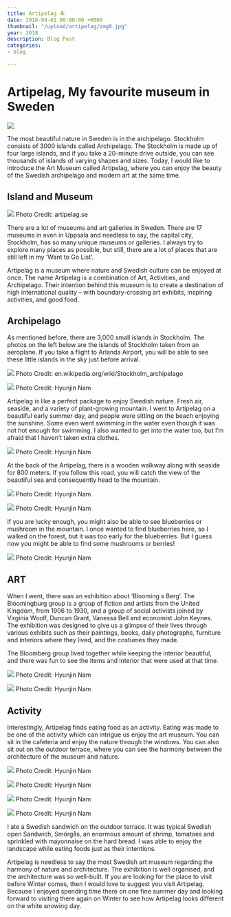 ```yaml
---
title: Artipelag 🏝
date: 2018-09-01 00:00:00 +0000
thumbnail: "/upload/artipelag/img0.jpg"
year: 2018
description: Blog Post
categories:
- blog

---
```

# Artipelag, My favourite museum in Sweden

![](/upload/artipelag/img1.jpg)

The most beautiful nature in Sweden is in the archipelago. Stockholm consists of 3000 islands called Archipelago. The Stockholm is made up of four large islands, and if you take a 20-minute drive outside, you can see thousands of islands of varying shapes and sizes. Today, I would like to introduce the Art Museum called Artipelag, where you can enjoy the beauty of the Swedish archipelago and modern art at the same time.

##  Island and Museum
![](/upload/artipelag/img2.jpg)
Photo Credit: artipelag.se

There are a lot of museums and art galleries in Sweden. There are 17 museums in even in Uppsala and needless to say, the capital city, Stockholm, has so many unique museums or galleries. I always try to explore many places as possible, but still, there are a lot of places that are still left in my ‘Want to Go List’.

Artipelag is a museum where nature and Swedish culture can be enjoyed at once. The name Artipelag is a combination of Art, Activities, and Archipelago. Their intention behind this museum is to create a destination of high international quality – with boundary-crossing art exhibits, inspiring activities, and good food.


## Archipelago
As mentioned before, there are 3,000 small islands in Stockholm. The photos on the left below are the islands of Stockholm taken from an aeroplane. If you take a flight to Arlanda Airport, you will be able to see these little islands in the sky just before arrival.

![](/upload/artipelag/img3.jpg)
Photo Credit: en.wikipedia.org/wiki/Stockholm_archipelago

![](/upload/artipelag/img4.jpg)
Photo Credit: Hyunjin Nam

Artipelag is like a perfect package to enjoy Swedish nature. Fresh air, seaside, and a variety of plant-growing mountain. I went to Artipelag on a beautiful early summer day, and people were sitting on the beach enjoying the sunshine. Some even went swimming in the water even though it was not hot enough for swimming. I also wanted to get into the water too, but I’m afraid that I haven’t taken extra clothes.

![](/upload/artipelag/img5.jpg)
Photo Credit: Hyunjin Nam

At the back of the Artipelag, there is a wooden walkway along with seaside for 800 meters. If you follow this road, you will catch the view of the beautiful sea and consequently head to the mountain.

![](/upload/artipelag/img6.jpg)
Photo Credit: Hyunjin Nam

![](/upload/artipelag/img7.jpg)
Photo Credit: Hyunjin Nam

If you are lucky enough, you might also be able to see blueberries or mushroom in the mountain. I once wanted to find blueberries here, so I walked on the forest, but it was too early for the blueberries. But I guess now you might be able to find some mushrooms or berries!

![](/upload/artipelag/img8.jpg)
Photo Credit: Hyunjin Nam

 



## ART
When I went, there was an exhibition about ‘Blooming s Berg’. The Bloomingburg group is a group of fiction and artists from the United Kingdom, from 1906 to 1930, and a group of social activists joined by Virginia Woolf, Duncan Grant, Vanessa Bell and economist John Keynes. The exhibition was designed to give us a glimpse of their lives through various exhibits such as their paintings, books, daily photographs, furniture and interiors where they lived, and the costumes they made.

The Bloomberg group lived together while keeping the interior beautiful, and there was fun to see the items and interior that were used at that time.

 

![](/upload/artipelag/img9.jpg)
Photo Credit: Hyunjin Nam

![](/upload/artipelag/img10.jpg)
Photo Credit: Hyunjin Nam

 

## Activity
Interestingly, Artipelag finds eating food as an activity. Eating was made to be one of the activity which can intrigue us enjoy the art museum. You can sit in the cafeteria and enjoy the nature through the windows. You can also sit out on the outdoor terrace, where you can see the harmony between the architecture of the museum and nature.

 

![](/upload/artipelag/img11.jpg)
Photo Credit: Hyunjin Nam

![](/upload/artipelag/img12.jpg)
Photo Credit: Hyunjin Nam

![](/upload/artipelag/img13.jpg)
Photo Credit: Hyunjin Nam

![](/upload/artipelag/img14.jpg)
Photo Credit: Hyunjin Nam

 

I ate a Swedish sandwich on the outdoor terrace. It was typical Swedish open Sandwich, Smörgås, an enormous amount of shrimp, tomatoes and sprinkled with mayonnaise on the hard bread. I was able to enjoy the landscape while eating foods just as their intentions.

Artipelag is needless to say the most Swedish art museum regarding the harmony of nature and architecture. The exhibition is well organised, and the architecture was so well-built. If you are looking for the place to visit before Winter comes, then I would love to suggest you visit Artipelag. Because I enjoyed spending time there on one fine summer day and looking forward to visiting there again on Winter to see how Artipelag looks different on the white snowing day.